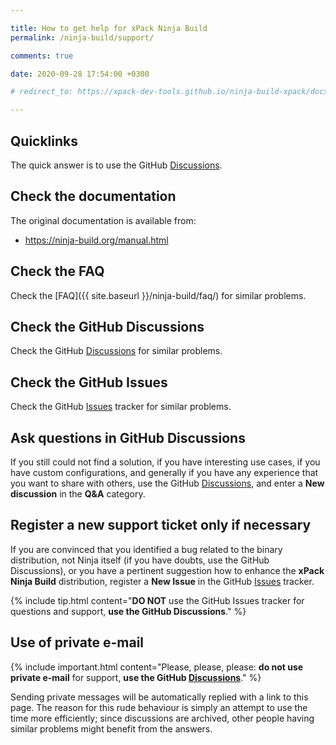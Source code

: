 ```yaml
---

title: How to get help for xPack Ninja Build
permalink: /ninja-build/support/

comments: true

date: 2020-09-28 17:54:00 +0300

# redirect_to: https://xpack-dev-tools.github.io/ninja-build-xpack/docs/support/

---
```


## Quicklinks

The quick answer is to use the GitHub
[Discussions](https://github.com/xpack-dev-tools/ninja-build-xpack/discussions/).

## Check the documentation

The original documentation is available from:

- https://ninja-build.org/manual.html

## Check the FAQ

Check the [FAQ]({{ site.baseurl }}/ninja-build/faq/)
for similar problems.

## Check the GitHub Discussions

Check the GitHub [Discussions](https://github.com/xpack-dev-tools/ninja-build-xpack/discussions/) for
similar problems.

## Check the GitHub Issues

Check the GitHub
[Issues](https://github.com/xpack-dev-tools/ninja-build-xpack/issues/)
tracker for similar problems.

## Ask questions in GitHub Discussions

If you still could not find a solution, if you have interesting use
cases, if you have custom configurations, and generally if you have
any experience that you want to share with others, use the GitHub
[Discussions](https://github.com/xpack-dev-tools/ninja-build-xpack/discussions/),
and enter a **New discussion** in the **Q&A** category.

## Register a new support ticket only if necessary

If you are convinced that you identified a bug related to the binary
distribution, not Ninja itself (if you have doubts, use the GitHub Discussions),
or you have a pertinent suggestion how to enhance the **xPack Ninja Build**
distribution, register a **New Issue** in the GitHub
[Issues](https://github.com/xpack-dev-tools/ninja-build-xpack/issues/)
tracker.

{% include tip.html content="**DO NOT** use the GitHub Issues tracker
for questions and support, **use the GitHub Discussions**." %}

## Use of private e-mail

{% include important.html content="Please, please, please: **do not use
private e-mail** for support, **use the GitHub
[Discussions](https://github.com/xpack-dev-tools/ninja-build-xpack/discussions/)**." %}

Sending private messages will be automatically replied with
a link to this page.
The reason for this rude behaviour is simply an attempt to use
the time more efficiently; since discussions are archived, other people
having similar problems might benefit from the answers.
